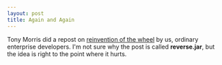 ```yaml
---
layout: post
title: Again and Again
---
```


Tony Morris did a repost on [reinvention of the wheel](http://blog.tmorris.net/reversejar/)
by us, ordinary enterprise developers. I'm not sure why the post is called
**reverse.jar**, but the idea is right to the point where it hurts.
